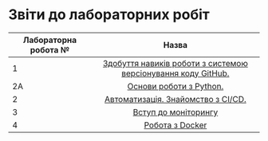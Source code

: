 # Звіти до лабораторних робіт
| Лабораторна робота № | Назва |
| ------------- |:------------------:| 
| 1 |  [ Здобуття навиків роботи з системою версіонування коду GitHub. ](https://github.com/Chemist-lab/Pryhoda_Andriy_IK_31/blob/master/lab1)  |
| 2A |  [ Основи роботи з Python. ](https://github.com/Chemist-lab/Pryhoda_Andriy_IK_31/tree/master/lab2a)  |
| 2 |  [ Автоматизація. Знайомство з CI/CD. ](https://github.com/Chemist-lab/Pryhoda_Andriy_IK_31/tree/master/lab2)  |
| 3 |  [ Вступ до моніторингу ](https://github.com/Chemist-lab/Pryhoda_Andriy_IK_31/tree/master/lab3)  |
| 4 |  [ Робота з Docker ](https://github.com/Chemist-lab/Pryhoda_Andriy_IK_31/tree/master/lab4)  |